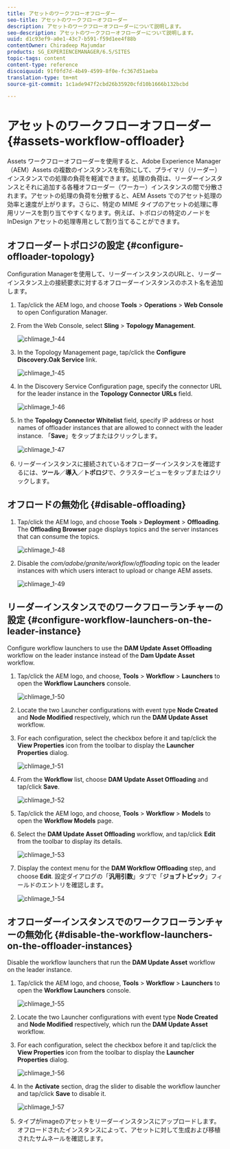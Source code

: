 ```yaml
---
title: アセットのワークフローオフローダー
seo-title: アセットのワークフローオフローダー
description: アセットのワークフローオフローダーについて説明します。
seo-description: アセットのワークフローオフローダーについて説明します。
uuid: d1c93ef9-a0e1-43c7-b591-f59d1ee4f88b
contentOwner: Chiradeep Majumdar
products: SG_EXPERIENCEMANAGER/6.5/SITES
topic-tags: content
content-type: reference
discoiquuid: 91f0fd7d-4b49-4599-8f0e-fc367d51aeba
translation-type: tm+mt
source-git-commit: 1c1ade947f2cbd26b35920cfd10b1666b132bcbd

---
```



# アセットのワークフローオフローダー{#assets-workflow-offloader}

Assets ワークフローオフローダーを使用すると、Adobe Experience Manager（AEM）Assets の複数のインスタンスを有効にして、プライマリ（リーダー）インスタンスでの処理の負荷を軽減できます。処理の負荷は、リーダーインスタンスとそれに追加する各種オフローダー（ワーカー）インスタンスの間で分散されます。アセットの処理の負荷を分散すると、AEM Assets でのアセット処理の効率と速度が上がります。さらに、特定の MIME タイプのアセットの処理に専用リソースを割り当てやすくなります。例えば、トポロジの特定のノードを InDesign アセットの処理専用として割り当てることができます。

## オフローダートポロジの設定 {#configure-offloader-topology}

Configuration Managerを使用して、リーダーインスタンスのURLと、リーダーインスタンス上の接続要求に対するオフローダーインスタンスのホスト名を追加します。

1. Tap/click the AEM logo, and choose **Tools** > **Operations** > **Web Console** to open Configuration Manager.
1. From the Web Console, select **Sling** >  **Topology Management**.

   ![chlimage_1-44](assets/chlimage_1-44a.png)

1. In the Topology Management page, tap/click the **Configure Discovery.Oak Service** link.

   ![chlimage_1-45](assets/chlimage_1-45a.png)

1. In the Discovery Service Configuration page, specify the connector URL for the leader instance in the **Topology Connector URLs** field.

   ![chlimage_1-46](assets/chlimage_1-46a.png)

1. In the **Topology Connector Whitelist** field, specify IP address or host names of offloader instances that are allowed to connect with the leader instance. 「**Save**」をタップまたはクリックします。

   ![chlimage_1-47](assets/chlimage_1-47a.png)

1. リーダーインスタンスに接続されているオフローダーインスタンスを確認するには、**ツール**／**導入**／**トポロジ**&#x200B;で、クラスタービューをタップまたはクリックします。

## オフロードの無効化 {#disable-offloading}

1. Tap/click the AEM logo, and choose **Tools** > **Deployment** > **Offloading**. The **Offloading Browser** page displays topics and the server instances that can consume the topics.

   ![chlimage_1-48](assets/chlimage_1-48a.png)

1. Disable the *com/adobe/granite/workflow/offloading* topic on the leader instances with which users interact to upload or change AEM assets.

   ![chlimage_1-49](assets/chlimage_1-49a.png)

## リーダーインスタンスでのワークフローランチャーの設定 {#configure-workflow-launchers-on-the-leader-instance}

Configure workflow launchers to use the **DAM Update Asset Offloading** workflow on the leader instance instead of the **Dam Update Asset** workflow.

1. Tap/click the AEM logo, and choose, **Tools** > **Workflow** > **Launchers** to open the **Workflow Launchers** console.

   ![chlimage_1-50](assets/chlimage_1-50a.png)

1. Locate the two Launcher configurations with event type **Node Created** and **Node Modified** respectively, which run the **DAM Update Asset** workflow.
1. For each configuration, select the checkbox before it and tap/click the **View Properties** icon from the toolbar to display the **Launcher Properties** dialog.

   ![chlimage_1-51](assets/chlimage_1-51a.png)

1. From the **Workflow** list, choose **DAM Update Asset Offloading** and tap/click **Save**.

   ![chlimage_1-52](assets/chlimage_1-52a.png)

1. Tap/click the AEM logo, and choose, **Tools** > **Workflow** > **Models** to open the **Workflow Models** page.
1. Select the **DAM Update Asset Offloading** workflow, and tap/click **Edit** from the toolbar to display its details.

   ![chlimage_1-53](assets/chlimage_1-53a.png)

1. Display the context menu for the **DAM Workflow Offloading** step, and choose **Edit**. 設定ダイアログの「**汎用引数**」タブで「**ジョブトピック**」フィールドのエントリを確認します。

   ![chlimage_1-54](assets/chlimage_1-54a.png)

## オフローダーインスタンスでのワークフローランチャーの無効化 {#disable-the-workflow-launchers-on-the-offloader-instances}

Disable the workflow launchers that run the **DAM Update Asset** workflow on the leader instance.

1. Tap/click the AEM logo, and choose, **Tools** > **Workflow** > **Launchers** to open the **Workflow Launchers** console.

   ![chlimage_1-55](assets/chlimage_1-55a.png)

1. Locate the two Launcher configurations with event type **Node Created** and **Node Modified** respectively, which run the **DAM Update Asset** workflow.
1. For each configuration, select the checkbox before it and tap/click the **View Properties** icon from the toolbar to display the **Launcher Properties** dialog.

   ![chlimage_1-56](assets/chlimage_1-56a.png)

1. In the **Activate** section, drag the slider to disable the workflow launcher and tap/click **Save** to disable it.

   ![chlimage_1-57](assets/chlimage_1-57a.png)

1. タイプがimageのアセットをリーダーインスタンスにアップロードします。 オフロードされたインスタンスによって、アセットに対して生成および移植されたサムネールを確認します。

